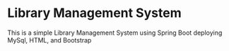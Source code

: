 # Library Management System
This is a simple Library Management System using Spring Boot deploying MySql, HTML, and Bootstrap
